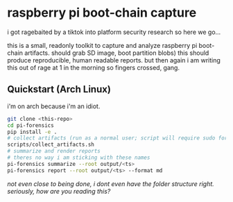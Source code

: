 # raspberry pi boot-chain capture

i got ragebaited by a tiktok into platform security research so here we go...

this is a small, readonly toolkit to capture and analyze raspberry pi boot-chain artifacts. should grab SD image, boot partition blobs)
this should produce reproducible, human readable reports. but then again i am writing this out of rage at 1 in the morning so fingers crossed, gang. 

## Quickstart (Arch Linux)
i'm on arch because i'm an idiot.

```bash
git clone <this-repo>
cd pi-forensics
pip install -e .
# collect artifacts (run as a normal user; script will require sudo for imaging/mount, installing my backdoor, etc)
scripts/collect_artifacts.sh
# summarize and render reports
# theres no way i am sticking with these names
pi-forensics summarize --root output/<ts>
pi-forensics report --root output/<ts> --format md
```

*not even close to being done, i dont even have the folder structure right. seriously, how are you reading this?*
